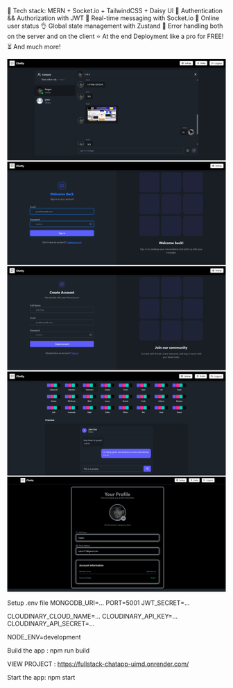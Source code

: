 🌟 Tech stack: MERN + Socket.io + TailwindCSS + Daisy UI
🎃 Authentication && Authorization with JWT
👾 Real-time messaging with Socket.io
🚀 Online user status
👌 Global state management with Zustand
🐞 Error handling both on the server and on the client
⭐ At the end Deployment like a pro for FREE!
⏳ And much more!

![image alt](https://github.com/Gagannsalian/FullStack-ChatApp/blob/dc355c7435a9531438fe18f7cf5804bb6b4054fc/Screenshot%202025-04-02%20171706.png )
![image alt](https://github.com/Gagannsalian/FullStack-ChatApp/blob/dc355c7435a9531438fe18f7cf5804bb6b4054fc/Screenshot%202025-04-02%20171730.png )
![image alt](https://github.com/Gagannsalian/FullStack-ChatApp/blob/dc355c7435a9531438fe18f7cf5804bb6b4054fc/Screenshot%202025-04-02%20171743.png )
![image alt](https://github.com/Gagannsalian/FullStack-ChatApp/blob/dc355c7435a9531438fe18f7cf5804bb6b4054fc/Screenshot%202025-04-02%20171825.png )
![image alt](https://github.com/Gagannsalian/FullStack-ChatApp/blob/dc355c7435a9531438fe18f7cf5804bb6b4054fc/Screenshot%202025-04-02%20171849.png )

Setup .env file
MONGODB_URI=...
PORT=5001
JWT_SECRET=...

CLOUDINARY_CLOUD_NAME=...
CLOUDINARY_API_KEY=...
CLOUDINARY_API_SECRET=...

NODE_ENV=development


Build the app :  npm run build



VIEW PROJECT : https://fullstack-chatapp-uimd.onrender.com/


Start the app: npm start

